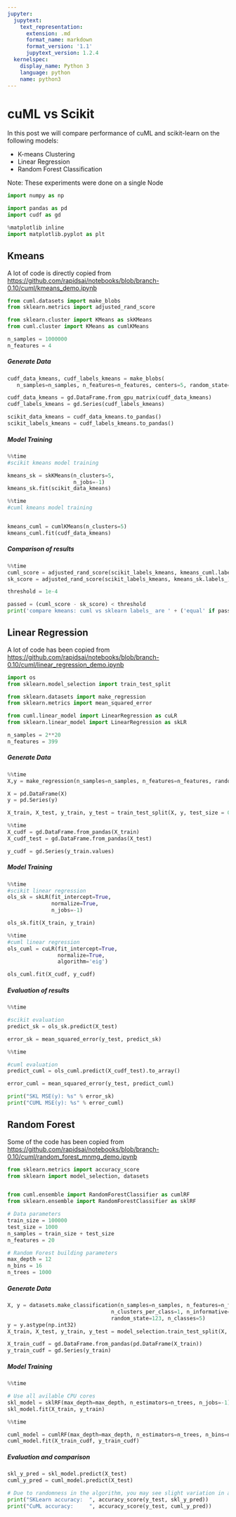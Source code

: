 ```yaml
---
jupyter:
  jupytext:
    text_representation:
      extension: .md
      format_name: markdown
      format_version: '1.1'
      jupytext_version: 1.2.4
  kernelspec:
    display_name: Python 3
    language: python
    name: python3
---
```


# cuML vs Scikit

In this post we will compare performance of cuML and scikit-learn on the following models:
- K-means Clustering
- Linear Regression
- Random Forest Classification

Note: These experiments were done on a single Node

```python
import numpy as np

import pandas as pd
import cudf as gd

%matplotlib inline
import matplotlib.pyplot as plt
```

## Kmeans

A lot of code is directly copied from https://github.com/rapidsai/notebooks/blob/branch-0.10/cuml/kmeans_demo.ipynb

```python
from cuml.datasets import make_blobs
from sklearn.metrics import adjusted_rand_score

from sklearn.cluster import KMeans as skKMeans
from cuml.cluster import KMeans as cumlKMeans
```

```python
n_samples = 1000000
n_features = 4
```

##### Generate Data

```python
cudf_data_kmeans, cudf_labels_kmeans = make_blobs(
   n_samples=n_samples, n_features=n_features, centers=5, random_state=7)

cudf_data_kmeans = gd.DataFrame.from_gpu_matrix(cudf_data_kmeans)
cudf_labels_kmeans = gd.Series(cudf_labels_kmeans)
```

```python
scikit_data_kmeans = cudf_data_kmeans.to_pandas()
scikit_labels_kmeans = cudf_labels_kmeans.to_pandas()
```

##### Model Training

```python
%%time
#scikit kmeans model training

kmeans_sk = skKMeans(n_clusters=5,
                     n_jobs=-1)
kmeans_sk.fit(scikit_data_kmeans)
```

```python
%%time
#cuml kmeans model training


kmeans_cuml = cumlKMeans(n_clusters=5)
kmeans_cuml.fit(cudf_data_kmeans)
```

##### Comparison of results

```python
%%time
cuml_score = adjusted_rand_score(scikit_labels_kmeans, kmeans_cuml.labels_)
sk_score = adjusted_rand_score(scikit_labels_kmeans, kmeans_sk.labels_)
```

```python
threshold = 1e-4

passed = (cuml_score - sk_score) < threshold
print('compare kmeans: cuml vs sklearn labels_ are ' + ('equal' if passed else 'NOT equal'))
```

## Linear Regression

A lot of code has been copied from https://github.com/rapidsai/notebooks/blob/branch-0.10/cuml/linear_regression_demo.ipynb

```python
import os
from sklearn.model_selection import train_test_split

from sklearn.datasets import make_regression
from sklearn.metrics import mean_squared_error

from cuml.linear_model import LinearRegression as cuLR
from sklearn.linear_model import LinearRegression as skLR
```

```python
n_samples = 2**20
n_features = 399
```

##### Generate Data

```python
%%time
X,y = make_regression(n_samples=n_samples, n_features=n_features, random_state=0)

X = pd.DataFrame(X)
y = pd.Series(y)

X_train, X_test, y_train, y_test = train_test_split(X, y, test_size = 0.2, random_state=0)
```

```python
%%time
X_cudf = gd.DataFrame.from_pandas(X_train)
X_cudf_test = gd.DataFrame.from_pandas(X_test)

y_cudf = gd.Series(y_train.values)
```

##### Model Training

```python
%%time
#scikit linear regression
ols_sk = skLR(fit_intercept=True,
              normalize=True,
              n_jobs=-1)

ols_sk.fit(X_train, y_train)
```

```python
%%time
#cuml linear regression
ols_cuml = cuLR(fit_intercept=True,
                normalize=True,
                algorithm='eig')

ols_cuml.fit(X_cudf, y_cudf)
```

##### Evaluation of results

```python
%%time

#scikit evaluation
predict_sk = ols_sk.predict(X_test)

error_sk = mean_squared_error(y_test, predict_sk)
```

```python
%%time

#cuml evaluation
predict_cuml = ols_cuml.predict(X_cudf_test).to_array()

error_cuml = mean_squared_error(y_test, predict_cuml)
```

```python
print("SKL MSE(y): %s" % error_sk)
print("CUML MSE(y): %s" % error_cuml)
```

## Random Forest

Some of the code has been copied from https://github.com/rapidsai/notebooks/blob/branch-0.10/cuml/random_forest_mnmg_demo.ipynb

```python
from sklearn.metrics import accuracy_score
from sklearn import model_selection, datasets


from cuml.ensemble import RandomForestClassifier as cumlRF
from sklearn.ensemble import RandomForestClassifier as sklRF
```

```python
# Data parameters
train_size = 100000
test_size = 1000
n_samples = train_size + test_size
n_features = 20

# Random Forest building parameters
max_depth = 12
n_bins = 16
n_trees = 1000
```

##### Generate Data

```python
X, y = datasets.make_classification(n_samples=n_samples, n_features=n_features,
                                 n_clusters_per_class=1, n_informative=int(n_features / 3),
                                 random_state=123, n_classes=5)
y = y.astype(np.int32)
X_train, X_test, y_train, y_test = model_selection.train_test_split(X, y, test_size=test_size)
```

```python
X_train_cudf = gd.DataFrame.from_pandas(pd.DataFrame(X_train))
y_train_cudf = gd.Series(y_train)
```

##### Model Training

```python
%%time

# Use all avilable CPU cores
skl_model = sklRF(max_depth=max_depth, n_estimators=n_trees, n_jobs=-1)
skl_model.fit(X_train, y_train)
```

```python
%%time

cuml_model = cumlRF(max_depth=max_depth, n_estimators=n_trees, n_bins=n_bins)
cuml_model.fit(X_train_cudf, y_train_cudf)
```

##### Evaluation and comparison

```python
skl_y_pred = skl_model.predict(X_test)
cuml_y_pred = cuml_model.predict(X_test)

# Due to randomness in the algorithm, you may see slight variation in accuracies
print("SKLearn accuracy:  ", accuracy_score(y_test, skl_y_pred))
print("CuML accuracy:     ", accuracy_score(y_test, cuml_y_pred))
```

```python

```
